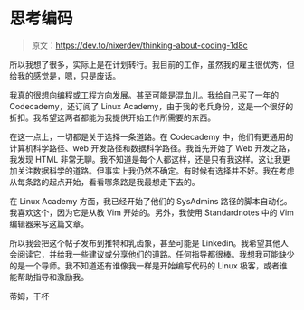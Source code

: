 # 思考编码

> 原文：<https://dev.to/nixerdev/thinking-about-coding-1d8c>

所以我想了很多，实际上是在计划转行。我目前的工作，虽然我的雇主很优秀，但给我的感觉是，嗯，只是废话。

我真的很想向编程或工程方向发展。甚至可能是混血儿。我给自己买了一年的 Codecademy，还订阅了 Linux Academy，由于我的老兵身份，这是一个很好的折扣。我希望这两者都能为我提供开始工作所需要的东西。

在这一点上，一切都是关于选择一条道路。在 Codecademy 中，他们有更通用的计算机科学路径、web 开发路径和数据科学路径。我首先开始了 Web 开发之路，我发现 HTML 非常无聊。我不知道是每个人都这样，还是只有我这样。这让我更加关注数据科学的道路。但事实上我仍然不确定。有时候有选择并不好。我在考虑从每条路的起点开始，看看哪条路是我最想走下去的。

在 Linux Academy 方面，我已经开始了他们的 SysAdmins 路径的脚本自动化。我喜欢这个，因为它是从教 Vim 开始的。另外，我使用 Standardnotes 中的 Vim 编辑器来写这篇文章。

所以我会把这个帖子发布到推特和乳齿象，甚至可能是 Linkedin。我希望其他人会阅读它，并给我一些建议或分享他们的道路。任何指导都很棒。我想我可能缺少的是一个导师。我不知道还有谁像我一样是开始编写代码的 Linux 极客，或者谁能帮助指导和激励我。

蒂姆，干杯